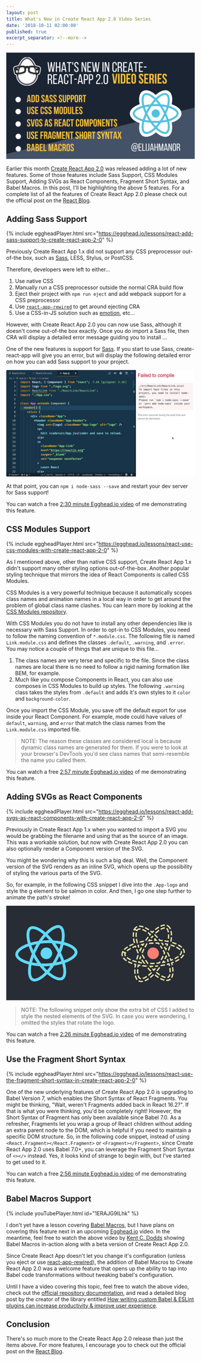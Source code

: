 ```yaml
---
layout: post
title: What's New in Create React App 2.0 Video Series
date: '2018-10-11 02:00:00'
published: true
excerpt_separator: <!--more-->
---
```


[![](../assets/images/2018/Oct/cra2-video-series.png)](https://egghead.io/playlists/create-react-app-2-0-1218245e)

Earlier this month [Create React App 2.0](https://reactjs.org/blog/2018/10/01/create-react-app-v2.html) was released adding a lot of new features. Some of those features include Sass Support, CSS Modules Support, Adding SVGs as React Components, Fragment Short Syntax, and Babel Macros. In this post, I'll be highlighting the above 5 features. For a complete list of all the features of Create React App 2.0 please check out the official post on the [React Blog](https://reactjs.org/blog/2018/10/01/create-react-app-v2.html).

<!--more-->

## Adding Sass Support

{% include eggheadPlayer.html src="https://egghead.io/lessons/react-add-sass-support-to-create-react-app-2-0" %}

Previously Create React App 1.x did not support any CSS preprocessor out-of-the box, such as [Sass](https://sass-lang.com/), LESS, Stylus, or PostCSS.

Therefore, developers were left to either…

1. Use native CSS
2. Manually run a CSS preprocessor outside the normal CRA build flow
3. Eject their project with `npm run eject` and add webpack support for a CSS preprocessor
4. Use [`react-app-rewired`](https://github.com/timarney/react-app-rewired) to get around ejecting CRA
5. Use a CSS-in-JS solution such as [emotion](https://github.com/emotion-js/emotion), etc…

However, with Create React App 2.0 you can now use Sass, although it doesn't come out-of-the box exactly. Once you do import a Sass file, then CRA will display a detailed error message guiding you to install …

One of the new features is support for [Sass](https://sass-lang.com/). If you start to use Sass, create-react-app will give you an error, but will display the following detailed error on how you can add Sass support to your project.

![](../assets/images/2018/Oct/cra2-sass.png)

At that point, you can `npm i node-sass --save` and restart your dev server for Sass support!

You can watch a free [2:30 minute Egghead.io video](https://egghead.io/lessons/react-add-sass-support-to-create-react-app-2-0) of me demonstrating this feature.

## CSS Modules Support

{% include eggheadPlayer.html src="https://egghead.io/lessons/react-use-css-modules-with-create-react-app-2-0" %}

As I mentioned above, other than native CSS support, Create React App 1.x didn't support many other styling options out-of-the-box. Another popular styling technique that mirrors the idea of React Components is called CSS Modules.

CSS Modules is a very powerful technique because it automatically scopes class names and animation names in a local way in order to get around the problem of global class name clashes. You can learn more by looking at the [CSS Modules repository](https://github.com/css-modules/css-modules).

With CSS Modules you do not have to install any other dependencies like is necessary with Sass Support. In order to opt-in to CSS Modules, you need to follow the naming convention of `*.module.css`. The following file is named `Link.module.css` and defines the classes `.default`, `.warning`, and `.error`. You may notice a couple of things that are unique to this file...

1. The class names are very terse and specific to the file. Since the class names are local there is no need to follow a rigid naming formation like BEM, for example.
2. Much like you compose Components in React, you can also use composes in CSS Modules to build up styles. The following `.warning` class takes the styles from `.default` and adds it's own styles to it `color` and `background-color`.

<script src="https://gist.github.com/elijahmanor/85a98ec4a646f9d97d30b2ee68fc1820.js"></script>

Once you import the CSS Module, you save off the default export for use inside your React Component. For example, mode could have values of `default`, `warning`, and `error` that match the class names from the `Link.module.css` imported file. 

> NOTE: The reason these classes are considered local is because dynamic class names are generated for them. If you were to look at your browser's DevTools you'd see class names that semi-resemble the name you called them. 

<script src="https://gist.github.com/elijahmanor/7c19c4ee41367f613f35dd45476028af.js"></script>

You can watch a free [2:57 minute Egghead.io video](https://egghead.io/lessons/react-use-css-modules-with-create-react-app-2-0) of me demonstrating this feature.

## Adding SVGs as React Components

{% include eggheadPlayer.html src="https://egghead.io/lessons/react-add-svgs-as-react-components-with-create-react-app-2-0" %}

Previously in Create React App 1.x when you wanted to import a SVG you would be grabbing the filename and using that as the source of an image. This was a workable solution, but now with Create React App 2.0 you can also optionally render a Component version of the SVG.

You might be wondering why this is such a big deal. Well, the Component version of the SVG renders as an inline SVG, which opens up the possibility of styling the various parts of the SVG.

So, for example, in the following CSS snippet I dive into the `.App-logo` and style the g element to be salmon in color. And then, I go one step further to animate the path's stroke!

<script src="https://gist.github.com/elijahmanor/85daf8d9eaa7a0877cc5d6eee7ba497c.js"></script>

![](../assets/images/2018/Oct/cra2-svg-css.gif)

> NOTE: The following snippet only show the extra bit of CSS I added to style the nested elements of the SVG. In case you were wondering, I omitted the styles that rotate the logo.

You can watch a free [2:26 minute Egghead.io video](https://egghead.io/lessons/react-add-svgs-as-react-components-with-create-react-app-2-0) of me demonstrating this feature.

## Use the Fragment Short Syntax

{% include eggheadPlayer.html src="https://egghead.io/lessons/react-use-the-fragment-short-syntax-in-create-react-app-2-0" %}

One of the new underlying features of Create React App 2.0 is upgrading to Babel Version 7, which enables the Short Syntax of React Fragments. You might be thinking, "Wait, weren't Fragments added back in React 16.2?". If that is what you were thinking, you'd be completely right! However, the Short Syntax of Fragment has only been available since Babel 7.0. As a refresher, Fragments let you wrap a group of React children without adding an extra parent node to the DOM, which is helpful if you need to maintain a specific DOM structure.
So, in the following code snippet, instead of using `<React.Fragment></React.Fragment>` or `<Fragment></Fragment>`, since Create React App 2.0 uses Babel 7.0+, you can leverage the Fragment Short Syntax of `<></>` instead. Yes, it looks kind of strange to begin with, but I've started to get used to it.

<script src="https://gist.github.com/elijahmanor/89e551f1da7358db6f32d348ab39fde5.js"></script>

You can watch a free [2:56 minute Egghead.io video](https://egghead.io/lessons/react-use-the-fragment-short-syntax-in-create-react-app-2-0) of me demonstrating this feature.

## Babel Macros Support

{% include youTubePlayer.html id="1ERAJG9ILhk" %}

I don't yet have a lesson covering [Babel Macros](https://babeljs.io/blog/2017/09/11/zero-config-with-babel-macros), but I have plans on covering this feature next in an upcoming [Egghead.io](https://egghead.io) video. In the meantime, feel free to watch the above video by [Kent C. Dodds](https://twitter.com/kentcdodds) showing Babel Macros in-action along with a beta version of Create React App 2.0.

Since Create React App doesn't let you change it's configuration (unless you eject or use [react-app-rewired](https://github.com/timarney/react-app-rewired)), the addition of Babel Macros to Create React App 2.0 was a welcome feature that opens up the ability to tap into Babel code transformations without tweaking babel's configuration.

Until I have a video covering this topic, feel free to watch the above video, check out the [official repository documentation](https://www.npmjs.com/package/babel-plugin-macros), and read a detailed blog post by the creator of the library entitled [How writing custom Babel & ESLint plugins can increase productivity & improve user experience](https://blog.kentcdodds.com/how-writing-custom-babel-and-eslint-plugins-can-increase-your-productivity-and-improve-user-fd6dd8076e26).

## Conclusion

There's so much more to the Create React App 2.0 release than just the items above. For more features, I encourage you to check out the official post on the [React Blog](https://reactjs.org/blog/2018/10/01/create-react-app-v2.html).

